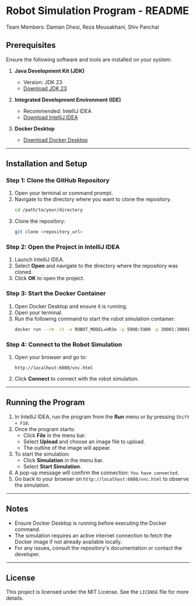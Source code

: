 # Robot Simulation Program - README
Team Members: Damian Dhesi, Reza Mousakhani, Shiv Panchal

## Prerequisites

Ensure the following software and tools are installed on your system:

1. **Java Development Kit (JDK)**
    - Version: JDK 23
    - [Download JDK 23](https://www.oracle.com/java/technologies/javase-downloads.html)

2. **Integrated Development Environment (IDE)**
    - Recommended: IntelliJ IDEA
    - [Download IntelliJ IDEA](https://www.jetbrains.com/idea/)

3. **Docker Desktop**
    - [Download Docker Desktop](https://www.docker.com/products/docker-desktop/)

---

## Installation and Setup

### Step 1: Clone the GitHub Repository
1. Open your terminal or command prompt.
2. Navigate to the directory where you want to clone the repository.
   ```bash
   cd /path/to/your/directory
   ```
3. Clone the repository:
   ```bash
   git clone <repository_url>
   ```

### Step 2: Open the Project in IntelliJ IDEA
1. Launch IntelliJ IDEA.
2. Select **Open** and navigate to the directory where the repository was cloned.
3. Click **OK** to open the project.

### Step 3: Start the Docker Container
1. Open Docker Desktop and ensure it is running.
2. Open your terminal.
3. Run the following command to start the robot simulation container:
   ```bash
   docker run --rm -it -e ROBOT_MODEL=UR3e -p 5900:5900 -p 30001:30001 -p 30002:30002 -p 30004:30004 -p 6080:6080 --name ur3e_container universalrobots/ursim_e-series
   ```

### Step 4: Connect to the Robot Simulation
1. Open your browser and go to:
   ```
   http://localhost:6080/vnc.html
   ```
2. Click **Connect** to connect with the robot simulation.

---

## Running the Program

1. In IntelliJ IDEA, run the program from the **Run** menu or by pressing `Shift + F10`.
2. Once the program starts:
    - Click **File** in the menu bar.
    - Select **Upload** and choose an image file to upload.
    - The outline of the image will appear.
3. To start the simulation:
    - Click **Simulation** in the menu bar.
    - Select **Start Simulation**.
4. A pop-up message will confirm the connection: `You have connected`.
5. Go back to your browser on `http://localhost:6080/vnc.html` to observe the simulation.

---

## Notes

- Ensure Docker Desktop is running before executing the Docker command.
- The simulation requires an active internet connection to fetch the Docker image if not already available locally.
- For any issues, consult the repository's documentation or contact the developer.

---

## License
This project is licensed under the MIT License. See the `LICENSE` file for more details.

